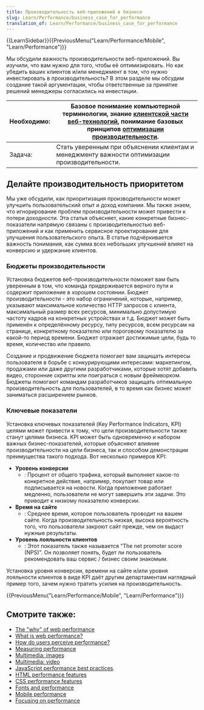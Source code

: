 ```yaml
---
title: Производительность веб-приложений в бизнесе
slug: Learn/Performance/business_case_for_performance
translation_of: Learn/Performance/business_case_for_performance
---
```

{{LearnSidebar}}{{PreviousMenu("Learn/Performance/Mobile", "Learn/Performance")}}

Мы обсудили важность производительности веб-приложений. Вы изучили, что вам нужно для того, чтобы её оптимизировать. Но как убедить ваших клиентов и/или менеджмент в том, что нужно инвестировать в производительность? В этом разделе мы обсудим создание такой аргументации, чтобы ответственные за принятие решений менеджеры согласились на инвестиции.

| Необходимо: | Базовое понимание компьютерной терминологии, знание [клиентской части веб-технологий](/ru/docs/Learn/Getting_started_with_the_web), понимание базовых принципов [оптимизации производительности](/ru/docs/Web/Performance). |
| ----------- | --------------------------------------------------------------------------------------------------------------------------------------------------------------------------------------------------------------------------- |
| Задача:     | Стать уверенным при объяснении клиентам и менеджменту важности оптимизации производительности.                                                                                                                              |

## Делайте производительность приоритетом

Мы уже обсудили, как приоритизация производительности может улучшить пользовательский опыт и доход компании. Мы также знаем, что игнорирование проблем производительности может привести к потери доходности. Эта статья объясняет, какие конкретные бизнес-показатели напрямую связаны с производительностью веб-приложений и как применить сервисное проектирование для улучшения пользовательского опыта. В статье подчёркивается важность понимания, как сумма всех небольших улучшений влияет на конверсию и удержание клиентов.

### Бюджеты производительности

Установка бюджетов веб-производительности поможет вам быть уверенным в том, что команда придерживается верного пути и содержит приложение в хорошем состоянии. Бюджет производительности - это набор ограничений, которые, например, указывают максимальное количество HTTP запросов с клиента, максимальный размер всех ресурсов, минимально допустимую частоту кадров на конкретных устройствах и т.д. Бюджет может быть применён к определённому ресурсу, типу ресурсов, всем ресурсам на странице, конкретному показателю или пороговому показателю за какой-то период времени. Бюджет отражает достижимые цели, будь то время, количество или правило.

Создание и продвижение бюджета помогает вам защищать интересы пользователя в борьбе с конкурирующими интересами: маркетингом, продажами или даже другими разработчиками, которые хотят добавить видео, сторонние скрипты или поиграться с новым фреймворком. Бюджеты помогают командам разработчиков защищать оптимальную производительность для пользователей, в то время как бизнес может заниматься расширением рынков.

### Ключевые показатели

Установка ключевых показателей (Key Performance Indicators, KPI) целями может привести к тому, что цели производительности также станут целями бизнеса. KPI может быть одновременно и набором важных бизнес-показателей, которые объясняют влияние производительности на цели бизнеса, так и способом демонстрации преимущества такого подхода. Вот несколько примеров KPI:

- **Уровень конверсии**
  - : Процент от общего трафика, который выполняет какое-то конкретное действие, например, покупает товар или подписывается на новости. Когда приложение работает медленно, пользователи не могут завершить эти задачи. Это приводит к низкому показателю конверсии.
- **Время на сайте**
  - : Среднее время, которое пользователь проводит на вашем сайте. Когда производительность низкая, высока вероятность того, что пользователи закроют сайт прежде, чем он выдаст нужные результаты.
- **Уровень лояльности клиентов**
  - : Этот показатель также называется "The net promoter score (NPS)". Он позволяет понять, будет ли пользователь рекомендовать ваш сервис / бизнес своим знакомым.

Установка уровня конверсии, времени на сайте и/или уровня лояльности клиентов в виде KPI даёт другим департаментам наглядный пример того, зачем нужно тратить усилия на производительность.

{{PreviousMenu("Learn/Performance/Mobile", "Learn/Performance")}}

## Смотрите также:

- [The "why" of web performance](/ru/docs/Learn/Performance/why_web_performance)
- [What is web performance?](/ru/docs/Learn/Performance/What_is_web_performance)
- [How do users perceive performance?](/ru/docs/Learn/Performance/Perceived_performance)
- [Measuring performance](/ru/docs/Learn/Performance/Measuring_performance)
- [Multimedia: images](/ru/docs/Learn/Performance/Multimedia)
- [Multimedia: video](/ru/docs/Learn/Performance/video)
- [JavaScript performance best practices](/ru/docs/Learn/Performance/JavaScript).
- [HTML performance features](/ru/docs/Learn/Performance/HTML)
- [CSS performance features](/ru/docs/Learn/Performance/CSS)
- [Fonts and performance](/ru/docs/Learn/Performance/Fonts)
- [Mobile performance](/ru/docs/Learn/Performance/Mobile)
- [Focusing on performance](/ru/docs/Learn/Performance/business_case_for_performance)
